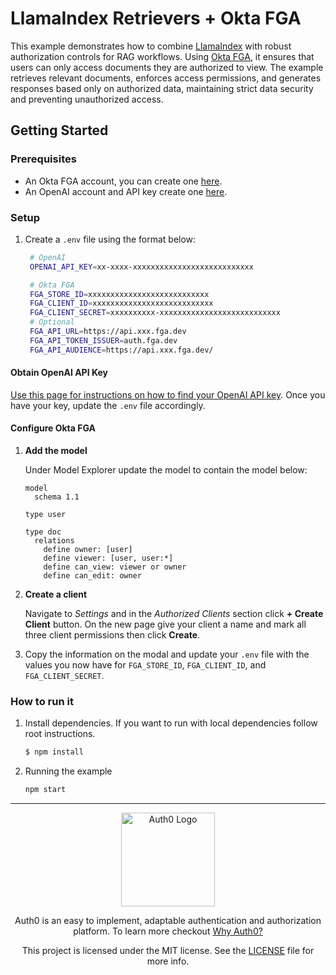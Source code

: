 # LlamaIndex Retrievers + Okta FGA

This example demonstrates how to combine [LlamaIndex](https://ts.llamaindex.ai/) with robust authorization controls for RAG workflows. Using [Okta FGA](https://docs.fga.dev/), it ensures that users can only access documents they are authorized to view. The example retrieves relevant documents, enforces access permissions, and generates responses based only on authorized data, maintaining strict data security and preventing unauthorized access.

## Getting Started

### Prerequisites

- An Okta FGA account, you can create one [here](https://dashboard.fga.dev).
- An OpenAI account and API key create one [here](https://platform.openai.com).

### Setup

1. Create a `.env` file using the format below:

   ```sh
    # OpenAI
    OPENAI_API_KEY=xx-xxxx-xxxxxxxxxxxxxxxxxxxxxxxxxxx

    # Okta FGA
    FGA_STORE_ID=xxxxxxxxxxxxxxxxxxxxxxxxxxx
    FGA_CLIENT_ID=xxxxxxxxxxxxxxxxxxxxxxxxxxx
    FGA_CLIENT_SECRET=xxxxxxxxxx-xxxxxxxxxxxxxxxxxxxxxxxxxxx
    # Optional
    FGA_API_URL=https://api.xxx.fga.dev
    FGA_API_TOKEN_ISSUER=auth.fga.dev
    FGA_API_AUDIENCE=https://api.xxx.fga.dev/
   ```

#### Obtain OpenAI API Key

[Use this page for instructions on how to find your OpenAI API key](https://help.openai.com/en/articles/4936850-where-do-i-find-my-openai-api-key). Once you have your key, update the `.env` file accordingly.

#### Configure Okta FGA

1. **Add the model**

   Under Model Explorer update the model to contain the model below:

   ```
   model
     schema 1.1

   type user

   type doc
     relations
       define owner: [user]
       define viewer: [user, user:*]
       define can_view: viewer or owner
       define can_edit: owner

   ```

2. **Create a client**

   Navigate to _Settings_ and in the _Authorized Clients_ section click **+ Create Client** button. On the new page give your client a name and mark all three client permissions then click **Create**.

3. Copy the information on the modal and update your `.env` file with the values you now have for `FGA_STORE_ID`, `FGA_CLIENT_ID`, and `FGA_CLIENT_SECRET`.

### How to run it

1. Install dependencies. If you want to run with local dependencies follow root instructions.

   ```sh
   $ npm install
   ```

2. Running the example
   ```sh
   npm start
   ```

---

<p align="center">
  <picture>
    <source media="(prefers-color-scheme: light)" srcset="https://cdn.auth0.com/website/sdks/logos/auth0_light_mode.png"   width="150">
    <source media="(prefers-color-scheme: dark)" srcset="https://cdn.auth0.com/website/sdks/logos/auth0_dark_mode.png" width="150">
    <img alt="Auth0 Logo" src="https://cdn.auth0.com/website/sdks/logos/auth0_light_mode.png" width="150">
  </picture>
</p>
<p align="center">Auth0 is an easy to implement, adaptable authentication and authorization platform. To learn more checkout <a href="https://auth0.com/why-auth0">Why Auth0?</a></p>
<p align="center">
This project is licensed under the MIT license. See the <a href="/LICENSE"> LICENSE</a> file for more info.</p>
